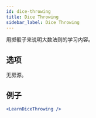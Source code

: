 ```yaml
---
id: dice-throwing
title: Dice Throwing
sidebar_label: Dice Throwing
---
```


用掷骰子来说明大数法则的学习内容。

## 选项

无房源。

## 例子

```jsx live
<LearnDiceThrowing />
```

